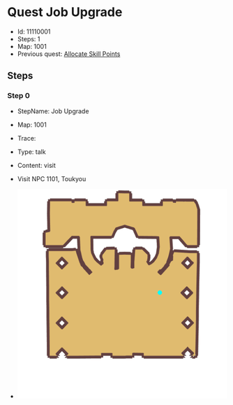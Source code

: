 # Quest Job Upgrade

- Id: 11110001
- Steps: 1
- Map: 1001
- Previous quest: [Allocate Skill Points](400040001.md)

## Steps

### Step 0
- StepName:  Job Upgrade
- Map:  1001
- Trace:  
- Type:  talk
- Content:  visit
- Visit NPC 1101, Toukyou

- ![images/11110001_0.png](images/11110001_0.png)


